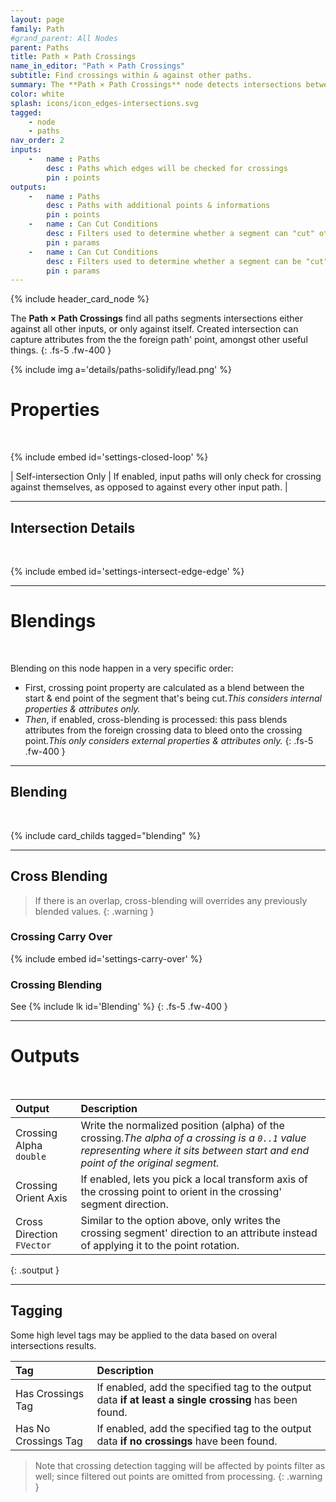 ```yaml
---
layout: page
family: Path
#grand_parent: All Nodes
parent: Paths
title: Path × Path Crossings
name_in_editor: "Path × Path Crossings"
subtitle: Find crossings within & against other paths.
summary: The **Path × Path Crossings** node detects intersections between path segments, either within the same path or against others, blending attributes from intersecting points and providing detailed control over how crossings and blending are handled.
color: white
splash: icons/icon_edges-intersections.svg
tagged: 
    - node
    - paths
nav_order: 2
inputs:
    -   name : Paths
        desc : Paths which edges will be checked for crossings
        pin : points
outputs:
    -   name : Paths
        desc : Paths with additional points & informations
        pin : points
    -   name : Can Cut Conditions
        desc : Filters used to determine whether a segment can "cut" other segments
        pin : params
    -   name : Can Cut Conditions
        desc : Filters used to determine whether a segment can be "cut" by cutter segments
        pin : params
---
```


{% include header_card_node %}

The **Path × Path Crossings** find all paths segments intersections either against all other inputs, or only against itself. Created intersection can capture attributes from the the foreign path' point, amongst other useful things.
{: .fs-5 .fw-400 } 

{% include img a='details/paths-solidify/lead.png' %}

# Properties
<br>

{% include embed id='settings-closed-loop' %}

| Self-intersection Only | If enabled, input paths will only check for crossing against themselves, as opposed to against every other input path. |

---
## Intersection Details
<br>

{% include embed id='settings-intersect-edge-edge' %}

---
# Blendings
<br>

Blending on this node happen in a very specific order:
- First, crossing point property are calculated as a blend between the start & end point of the segment that's being cut.*This considers internal properties & attributes only.*
- *Then*, if enabled, cross-blending is processed: this pass blends attributes from the foreign crossing data to bleed onto the crossing point.*This only considers external properties & attributes only.*
{: .fs-5 .fw-400 } 

---
## Blending
<br>

{% include card_childs tagged="blending" %}

---
## Cross Blending

> If there is an overlap, cross-blending will overrides any previously blended values.
{: .warning }

### Crossing Carry Over
{% include embed id='settings-carry-over' %}

### Crossing Blending
See {% include lk id='Blending' %}
{: .fs-5 .fw-400 } 

---
# Outputs
<br>

| Output       | Description          |
|:-------------|:------------------|
| <span class="eout">Crossing Alpha</span><br>`double` | Write the normalized position (alpha) of the crossing.*The alpha of a crossing is a `0..1` value representing where it sits between start and end point of the original segment.* |
| Crossing Orient Axis | If enabled, lets you pick a local transform axis of the crossing point to orient in the crossing' segment direction. |
| <span class="eout">Cross Direction</span><br>`FVector` | Similar to the option above, only writes the crossing segment' direction to an attribute instead of applying it to the point rotation. |
{: .soutput }

---
## Tagging
Some high level tags may be applied to the data based on overal intersections results.
<br>

| Tag       | Description          |
|:-------------|:------------------|
| <span class="etag">Has Crossings Tag</span>     | If enabled, add the specified tag to the output data **if at least a single crossing** has been found. |
| <span class="etag">Has No Crossings Tag</span>     | If enabled, add the specified tag to the output data **if no crossings** have been found. |

> Note that crossing detection tagging will be affected by points filter as well; since filtered out points are omitted from processing.
{: .warning }